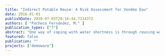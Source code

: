 ```yaml
---
title: "Indirect Potable Reuse: A Risk Assessment for Vendée Eau"
date: 2016-01-01
publishDate: 2020-07-03T20:16:44.713437Z
authors: [ "Pacheco Fernández, M." ]
publication_types: ["7"]
abstract: "One way of coping with water shortness is through reusing wastewater. In order to enhance potable water production in sites dealing with water shortness, treated wastewater can be fed into an intermediate storage system, generally a natural water reservoir from which drinking water is produced. This procedure is called indirect potable reuse. Although this technique may be an innovative way of coping with water shortness, little is known about the effect of this procedure concerning environmental and human health. In order to find more about the environmental and health human risks arising from indirect potable reuse technologies a risk assessment was carried over in the French Department of Vendée. This site deals with water shortness from May to October through a significantly enhanced water consumption in the coastal aera of this department caused by the increase of tourism activities and intensified crop irrigation. To achieve this task 35 different organic micropollutants, in its majority pesticides and pharmaceuticals were studied. Therefore, a risk assessment on water reuse technologies was performed at the site of concern. Furthermore, the impact of two tertiary treatments developed within the framework of the European DEMOWARE project on minimising arising risks was also taken into account. Results showed that 16 substances present a potential risk to the environment and/or to human health at the WWTP effluent. Similar results were achieved in fresh water, in this case 14 compounds have a risk quotient higher than 1 indicating a risk for both, health and environment. Furthermore, outcomes from the tertiary treatments risk characterisation showed that none of the studied tertiary techniques is cappable of reducing environmental and health risks for all substances to acceptable levels (RQ < 1). Same results were achieved for the risk characterisation in fresh water."
featured: false
publication: ""
projects: ["demoware"]
---
```


